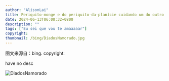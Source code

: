 ```yaml
---
author: "AlisonLai"
title: Periquito-monge e do periquito-da-planície cuidando um do outro (© diegograndi/Getty Images)
date: 2024-06-13T06:00:32+0800
description: ""
tags: ["Eu sei que vou te amaaaaar"]
copyright: 
thumbnail: /bing/DiadosNamorado.jpg
---
```

图文来源自：bing.  copyright: 

have no desc

![DiadosNamorado](/bing/DiadosNamorado.jpg)